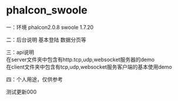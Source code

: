 # phalcon_swoole


一：环境
    phalcon2.0.8 
    swoole 1.7.20

二：后台说明
    基本登陆
    数据分页等
   
三：api说明<br/>
    在server文件夹中包含有http.tcp,udp,websocket服务器的demo<br/>
    在client文件夹中包含有tcp,udp,websocket服务客户端的基本使用demo
   
四：个人用途，仅供参考

测试更新000
   




   
